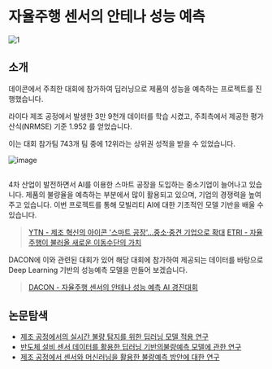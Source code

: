 # 자율주행 센서의 안테나 성능 예측

![1](https://user-images.githubusercontent.com/104749023/184118019-4ab4e35c-b083-4257-9ea2-76d6ac5fd8da.PNG)

## 소개

데이콘에서 주최한 대회에 참가하여 딥러닝으로 제품의 성능을 예측하는 프로젝트를 진행했습니다.

라이다 제조 공정에서 발생한 3만 9천개 데이터를 학습 시켰고, 
주최측에서 제공한 평가산식(NRMSE) 기준 1.952 를 얻었습니다.

이는 대회 참가팀 743개 팀 중에 12위라는 상위권 성적을 받을 수 있었습니다.

![image](https://user-images.githubusercontent.com/100823210/187583450-5f3758b4-6c84-438b-af55-7c5547dd9b54.png)

## 

4차 산업이 발전하면서 AI를 이용한 스마트 공장을 도입하는 중소기업이 늘어나고 있습니다. 제품의 불량율을 예측하는 부분에서 많이 활용되고 있으며, 기업의 경쟁력을 높여주고 있습니다. 이번 프로젝트를 통해 모빌리티 AI에 대한 기초적인 모델 기반을 배울 수 있습니다.

> [YTN - 제조 혁신의 아이콘 '스마트 공장'...중소·중견 기업으로 확대](https://n.news.naver.com/mnews/article/052/0001756416?sid=102)
> [ETRI - 자율주행이 불러올 새로운 이동수단의 가치](https://www.etri.re.kr/webzine/20190705/sub01.html)

DACON에 이와 관련된 대회가 있어 해당 대회에 참가하여 제공되는 데이터를 바탕으로 Deep Learning 기반의 성능예측 모델을 만들어 보겠습니다.
> [DACON - 자율주행 센서의 안테나 성능 예측 AI 경진대회](https://dacon.io/competitions/official/235927/overview/description)

## 논문탐색
* [제조 공정에서의 실시간 불량 탐지를 위한 딥러닝 모델 적용 연구](http://ktappi.kr/xml/30929/30929.pdf)
* [반도체 설비 센서 데이터를 활용한 딥러닝 기반의불량예측 모델에 관한 연구](https://www.koreascience.or.kr/article/CFKO202125036042269.pdf)
* [제조 공정에서 센서와 머신러닝을 활용한 불량예측 방안에 대한 연구](http://entrue.com/files/[4_2]%2089-98P_%EC%A0%9C%EC%A1%B0%20%EA%B3%B5%EC%A0%95_%ED%95%9C%EB%AC%B4%EB%AA%85%EC%B4%88.pdf)
